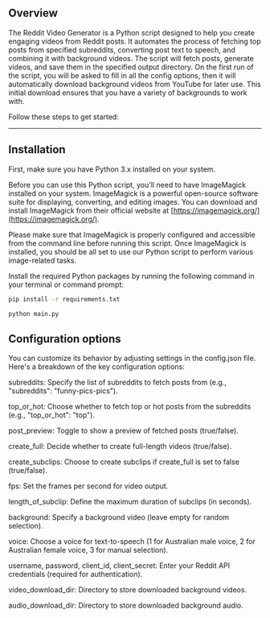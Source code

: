 ## Overview
The Reddit Video Generator is a Python script designed to help you create engaging videos from Reddit posts. It automates the process of fetching top posts from specified subreddits, converting post text to speech, and combining it with background videos. The script will fetch posts, generate videos, and save them in the specified output directory. On the first run of the script, you will be asked to fill in all the config options, then it will automatically download background videos from YouTube for later use. This initial download ensures that you have a variety of backgrounds to work with.

Follow these steps to get started:

---

## Installation
First, make sure you have Python 3.x installed on your system.

Before you can use this Python script, you'll need to have ImageMagick installed on your system. ImageMagick is a powerful open-source software suite for displaying, converting, and editing images. You can download and install ImageMagick from their official website at [https://imagemagick.org/](https://imagemagick.org/).

Please make sure that ImageMagick is properly configured and accessible from the command line before running this script. Once ImageMagick is installed, you should be all set to use our Python script to perform various image-related tasks.

Install the required Python packages by running the following command in your terminal or command prompt:

```sh
pip install -r requirements.txt
```
```sh
python main.py
```

## Configuration options
You can customize its behavior by adjusting settings in the config.json file. Here's a breakdown of the key configuration options:

subreddits: Specify the list of subreddits to fetch posts from (e.g., "subreddits": "funny-pics-pics").

top_or_hot: Choose whether to fetch top or hot posts from the subreddits (e.g., "top_or_hot": "top").

post_preview: Toggle to show a preview of fetched posts (true/false).

create_full: Decide whether to create full-length videos (true/false).

create_subclips: Choose to create subclips if create_full is set to false (true/false).

fps: Set the frames per second for video output.

length_of_subclip: Define the maximum duration of subclips (in seconds).

background: Specify a background video (leave empty for random selection).

voice: Choose a voice for text-to-speech (1 for Australian male voice, 2 for Australian female voice, 3 for manual selection).

username, password, client_id, client_secret: Enter your Reddit API credentials (required for authentication).

video_download_dir: Directory to store downloaded background videos.

audio_download_dir: Directory to store downloaded background audio.
